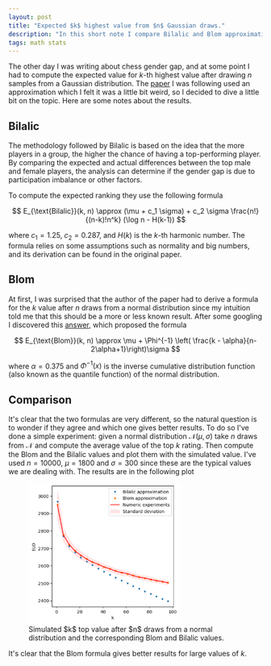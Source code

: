 ```yaml
---
layout: post
title: "Expected $k$ highest value from $n$ Gaussian draws."
description: "In this short note I compare Bilalic and Blom approximations to compute the k-th order statistics from a gaussian distribution."
tags: math stats
---
```


The other day I was writing about chess gender gap, and at some point I had to compute the expected value for $k$-th highest value after drawing $n$ samples from a Gaussian distribution. The [paper](https://cognition.aau.at/download/Publikationen/Bilalic/Bilalic_etal_2009.pdf) I was following used an approximation which I felt it was a little bit weird, so I decided to dive a little bit on the topic. Here are some notes about the results.

## Bilalic

The methodology followed by Bilalic is based on the idea that the more players in a group, the higher the chance of having a top-performing player. By comparing the expected and actual differences between the top male and female players, the analysis can determine if the gender gap is due to participation imbalance or other factors.

To compute the expected ranking they use the following formula

$$
E_{\text{Bilalic}}(k, n) \approx (\mu + c_1 \sigma) + c_2 \sigma \frac{n!}{(n-k)!n^k} (\log n - H(k-1))
$$

where $c_1 = 1.25$, $c_2 = 0.287$, and $H(k)$ is the $k$-th harmonic number. The formula relies on some assumptions such as normality and big numbers, and its derivation can be found in the original paper.

## Blom

At first, I was surprised that the author of the paper had to derive a formula for the $k$ value after $n$ draws from a normal distribution since my intuition told me that this should be a more or less known result. After some googling I discovered this [answer](https://stats.stackexchange.com/a/9007/350686), which proposed the formula

$$
E_{\text{Blom}}(k, n) \approx \mu + \Phi^{-1} \left( \frac{k - \alpha}{n-2\alpha+1}\right)\sigma
$$

where $\alpha = 0.375$ and $\Phi^{-1}(x)$ is the inverse cumulative distribution function (also known as the quantile function) of the normal distribution.

## Comparison

It's clear that the two formulas are very different, so the natural question is to wonder if they agree and which one gives better results. To do so I've done a simple experiment: given a normal distribution $\mathcal{N}(\mu, \sigma)$ take $n$ draws from $\mathcal{N}$ and compute the average value of the top $k$ rating. Then compute the Blom and the Bilalic values and plot them with the simulated value. I've used $n=10000$, $\mu=1800$ and $\sigma=300$ since these are the typical values we are dealing with. The results are in the following plot

<figure>
    <img src="/docs/chess-gender-gap/bilalic-vs-blom.png" alt="blom-vs-bilalic" width="300" class="center" />
  <figcaption class="center">Simulated $k$ top value after $n$ draws from a normal distribution and the corresponding Blom and Bilalic values.</figcaption>
</figure>

It's clear that the Blom formula gives better results for large values of $k$. 